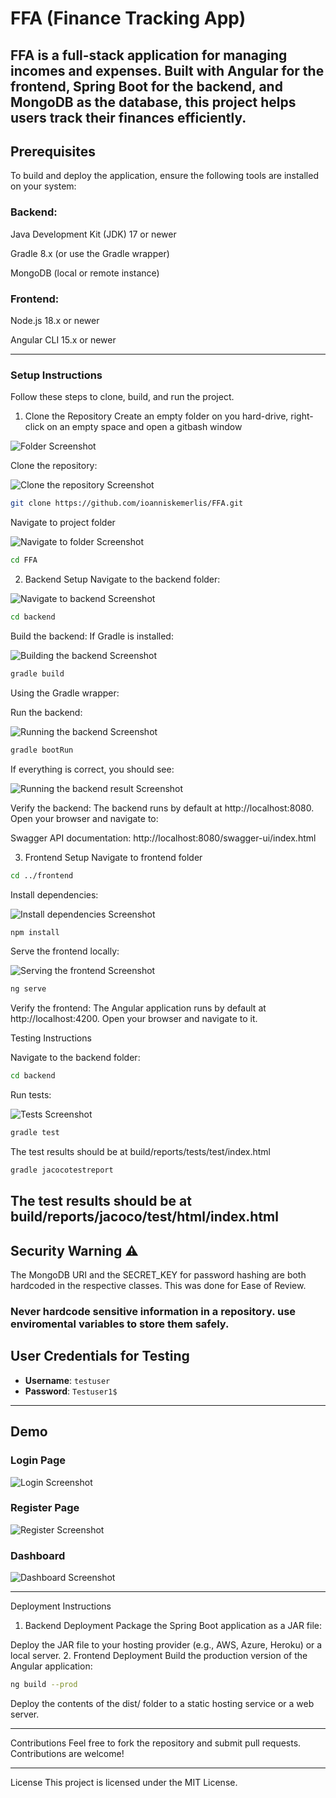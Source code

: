 # FFA (Finance Tracking App)
FFA is a full-stack application for managing incomes and expenses. Built with Angular for the frontend, Spring Boot for the backend, and MongoDB as the database, this project helps users track their finances efficiently.
---

## Prerequisites
To build and deploy the application, ensure the following tools are installed on your system:

### Backend:
Java Development Kit (JDK) 17 or newer

Gradle 8.x (or use the Gradle wrapper)

MongoDB (local or remote instance)

### Frontend:
Node.js 18.x or newer

Angular CLI 15.x or newer

---


### Setup Instructions
Follow these steps to clone, build, and run the project.

1. Clone the Repository
Create an empty folder on you hard-drive, right-click on an empty space and open a gitbash window

![Folder Screenshot](https://github.com/ioanniskemerlis/FFA/blob/main/images/folder.PNG?raw=true "Folder Screenshot")

Clone the repository:

![Clone the repository Screenshot](https://github.com/ioanniskemerlis/FFA/blob/main/images/clone.PNG?raw=true "Clone the repository Screenshot")
```bash
git clone https://github.com/ioanniskemerlis/FFA.git
```

Navigate to project folder

![Navigate to folder Screenshot](https://github.com/ioanniskemerlis/FFA/blob/main/images/navigate.PNG?raw=true "Navigate to folder Screenshot")
```bash
cd FFA
```

2. Backend Setup
Navigate to the backend folder:

![Navigate to backend Screenshot](https://github.com/ioanniskemerlis/FFA/blob/main/images/navigate2.PNG?raw=true "Navigate to backend Screenshot")
```bash
cd backend
```

Build the backend:
If Gradle is installed:

![Building the backend Screenshot](https://github.com/ioanniskemerlis/FFA/blob/main/images/gbuild.PNG?raw=true "Building the backend Screenshot")
```bash
gradle build
```
Using the Gradle wrapper:


Run the backend:

![Running the backend Screenshot](https://github.com/ioanniskemerlis/FFA/blob/main/images/grun.PNG?raw=true "Running the backend Screenshot")
```bash
gradle bootRun
```

If everything is correct, you should see: 

![Running the backend result Screenshot](https://github.com/ioanniskemerlis/FFA/blob/main/images/grun1.PNG?raw=true "Running the backend result Screenshot")

Verify the backend:
The backend runs by default at http://localhost:8080. Open your browser and navigate to:

Swagger API documentation: http://localhost:8080/swagger-ui/index.html


3. Frontend Setup
Navigate to frontend folder
```bash
cd ../frontend
```

Install dependencies:

![Install dependencies Screenshot](https://github.com/ioanniskemerlis/FFA/blob/main/images/installdep.PNG?raw=true "Install dependencies Screenshot")
```bash
npm install
```


Serve the frontend locally:

![Serving the frontend Screenshot](https://github.com/ioanniskemerlis/FFA/blob/main/images/serve.PNG?raw=true "Serving the frontend Screenshot")
```bash
ng serve
```

Verify the frontend:
The Angular application runs by default at http://localhost:4200. Open your browser and navigate to it.


Testing Instructions

Navigate to the backend folder:
```bash
cd backend
```
Run tests:

![Tests Screenshot](https://github.com/ioanniskemerlis/FFA/blob/main/images/tests.PNG?raw=true "Tests Screenshot")
```bash
gradle test
```

The test results should be at build/reports/tests/test/index.html

```bash
gradle jacocotestreport
```
The test results should be at build/reports/jacoco/test/html/index.html
---


## Security Warning ⚠️
The MongoDB URI and the SECRET_KEY for password hashing are both hardcoded in the respective classes. This was done for Ease of Review.
### **Never hardcode sensitive information in a repository.**  use enviromental variables to store them safely.

## User Credentials for Testing
- **Username**: `testuser`
- **Password**: `Testuser1$`

---

## Demo
### Login Page

![Login Screenshot](https://github.com/ioanniskemerlis/FFA/blob/main/images/login.PNG?raw=true "Tests Screenshot")

### Register Page

![Register Screenshot](https://github.com/ioanniskemerlis/FFA/blob/main/images/register.PNG?raw=true "Tests Screenshot")

### Dashboard

![Dashboard Screenshot](https://github.com/ioanniskemerlis/FFA/blob/main/images/dashboard.PNG?raw=true "Tests Screenshot")

---
Deployment Instructions
1. Backend Deployment
Package the Spring Boot application as a JAR file:

Deploy the JAR file to your hosting provider (e.g., AWS, Azure, Heroku) or a local server.
2. Frontend Deployment
Build the production version of the Angular application:

```bash
ng build --prod
```
Deploy the contents of the dist/ folder to a static hosting service or a web server.

---

Contributions
Feel free to fork the repository and submit pull requests. Contributions are welcome!

---
License
This project is licensed under the MIT License.